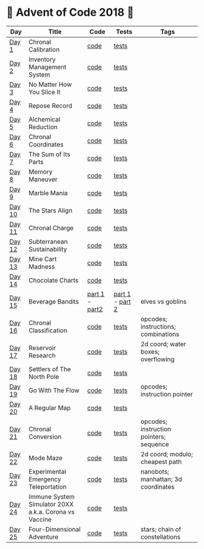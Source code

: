 # 🎁 Advent of Code 2018 🌟

| Day                                            | Title                                                     | Code                                                                         | Tests                                                                                                                      | Tags                                    |
|------------------------------------------------|-----------------------------------------------------------|------------------------------------------------------------------------------|----------------------------------------------------------------------------------------------------------------------------|-----------------------------------------|
| [Day 1](https://adventofcode.com/2018/day/1)   | Chronal Calibration                                       | [code](../../java/aoc2018/day01/Day1.java)                                   | [tests](../../../test/java/aoc2018/day01/Day1Test.java)                                                                    |                                         |
| [Day 2](https://adventofcode.com/2018/day/2)   | Inventory Management System                               | [code](../../java/aoc2018/day02/Day2.java)                                   | [tests](../../../test/java/aoc2018/day02/Day2Test.java)                                                                    |                                         |
| [Day 3](https://adventofcode.com/2018/day/3)   | No Matter How You Slice It                                | [code](day03/Day3.kt)                                                        | [tests](../../../test/kotlin/aoc2018/day03/Day3KtTest.kt)                                                                  |                                         |
| [Day 4](https://adventofcode.com/2018/day/4)   | Repose Record                                             | [code](day04/Day4.kt)                                                        | [tests](../../../test/kotlin/aoc2018/day04/Day4KtTest.kt)                                                                  |                                         |
| [Day 5](https://adventofcode.com/2018/day/5)   | Alchemical Reduction                                      | [code](day05/Day5.kt)                                                        | [tests](../../../test/kotlin/aoc2018/day05/Day5KtTest.kt)                                                                  |                                         |
| [Day 6](https://adventofcode.com/2018/day/6)   | Chronal Coordinates                                       | [code](../../java/aoc2018/day06/Day6.java)                                   | [tests](../../../test/java/aoc2018/day06/Day6Test.java)                                                                    |                                         |
| [Day 7](https://adventofcode.com/2018/day/7)   | The Sum of Its Parts                                      | [code](day07/Day7.kt)                                                        | [tests](../../../test/kotlin/aoc2018/day07/Day7KtTest.kt)                                                                  |                                         |
| [Day 8](https://adventofcode.com/2018/day/8)   | Memory Maneuver                                           | [code](day08/Day8.kt)                                                        | [tests](../../../test/kotlin/aoc2018/day08/Day8KtTest.kt)                                                                  |                                         |
| [Day 9](https://adventofcode.com/2018/day/9)   | Marble Mania                                              | [code](day09/Day9.kt)                                                        | [tests](../../../test/kotlin/aoc2018/day09/Day9KtTest.kt)                                                                  |                                         |
| [Day 10](https://adventofcode.com/2018/day/10) | The Stars Align                                           | [code](day10/Day10.kt)                                                       | [tests](../../../test/kotlin/aoc2018/day10/Day10KtTest.kt)                                                                 |                                         |
| [Day 11](https://adventofcode.com/2018/day/11) | Chronal Charge                                            | [code](day11/Day11.kt)                                                       | [tests](../../../test/kotlin/aoc2018/day11/Day11KtTest.kt)                                                                 |                                         |
| [Day 12](https://adventofcode.com/2018/day/12) | Subterranean Sustainability                               | [code](../../java/aoc2018/day12/Day12.java)                                  | [tests](../../../test/java/aoc2018/day12/Day12Test.java)                                                                   |                                         |
| [Day 13](https://adventofcode.com/2018/day/13) | Mine Cart Madness                                         | [code](../../java/aoc2018/day13/Day13.java)                                  | [tests](../../../test/java/aoc2018/day13/Day13Test.java)                                                                   |                                         |
| [Day 14](https://adventofcode.com/2018/day/14) | Chocolate Charts                                          | [code](day14/Day14.kt)                                                       | [tests](../../../test/kotlin/aoc2018/day14/Day14KtTest.kt)                                                                 |                                         |
| [Day 15](https://adventofcode.com/2018/day/15) | Beverage Bandits                                          | [part 1](../../java/aoc2018/day15/Day15.java) - [part2](day15/Day15Part2.kt) | [part 1](../../../test/java/aoc2018/day15/Day15Test.java) - [part 2](../../../test/kotlin/aoc2018/day15/Day15Part2Test.kt) | elves vs goblins                        |
| [Day 16](https://adventofcode.com/2018/day/16) | Chronal Classification                                    | [code](day16/Day16.kt)                                                       | [tests](../../../test/kotlin/aoc2018/day16/Day16KtTest.kt)                                                                 | opcodes; instructions; combinations     |
| [Day 17](https://adventofcode.com/2018/day/17) | Reservoir Research                                        | [code](day17/Day17.kt)                                                       | [tests](../../../test/kotlin/aoc2018/day17/Day17Test.kt)                                                                   | 2d coord; water boxes; overflowing      |
| [Day 18](https://adventofcode.com/2018/day/18) | Settlers of The North Pole                                | [code](day18/Day18.kt)                                                       | [tests](../../../test/kotlin/aoc2018/day18/Day18KtTest.kt)                                                                 |                                         |
| [Day 19](https://adventofcode.com/2018/day/19) | Go With The Flow                                          | [code](day19/Day19.kt)                                                       | [tests](../../../test/kotlin/aoc2018/day19/Day19KtTest.kt)                                                                 | opcodes; instruction pointer            |
| [Day 20](https://adventofcode.com/2018/day/20) | A Regular Map                                             | [code](day20/Day20.kt)                                                       | [tests](../../../test/kotlin/aoc2018/day20/Day20KtTest.kt)                                                                 |                                         |
| [Day 21](https://adventofcode.com/2018/day/21) | Chronal Conversion                                        | [code](day21/Day21.kt)                                                       | [tests](../../../test/kotlin/aoc2018/day21/Day21KtTest.kt)                                                                 | opcodes; instruction pointers; sequence |
| [Day 22](https://adventofcode.com/2018/day/22) | Mode Maze                                                 | [code](day22/Day22.kt)                                                       | [tests](../../../test/kotlin/aoc2018/day22/Day22KtTest.kt)                                                                 | 2d coord; modulo; cheapest path         |
| [Day 23](https://adventofcode.com/2018/day/23) | Experimental Emergency Teleportation                      | [code](day23/Day23.kt)                                                       | [tests](../../../test/kotlin/aoc2018/day23/Day23KtTest.kt)                                                                 | nanobots; manhattan; 3d coordinates     |
| [Day 24](https://adventofcode.com/2018/day/24) | Immune System Simulator 20XX <br>a.k.a. Corona vs Vaccine | [code](day24/Day24.kt)                                                       | [tests](../../../test/kotlin/aoc2018/day24/Day24KtTest.kt)                                                                 |                                         |
| [Day 25](https://adventofcode.com/2018/day/25) | Four-Dimensional Adventure                                | [code](day25/Day25.kt)                                                       | [tests](../../../test/kotlin/aoc2018/day25/Day25KtTest.kt)                                                                 | stars; chain of constellations          |
